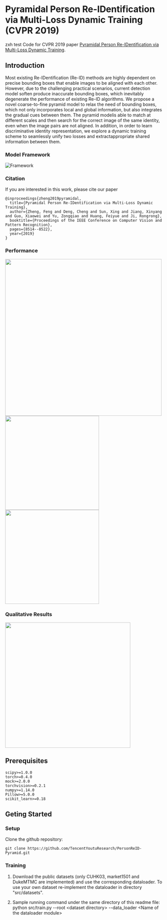 # Pyramidal Person Re-IDentification via Multi-Loss Dynamic Training (CVPR 2019)
zxh test
Code for CVPR 2019 paper [Pyramidal Person Re-IDentification via Multi-Loss Dynamic Training](http://openaccess.thecvf.com/content_CVPR_2019/papers/Zheng_Pyramidal_Person_Re-IDentification_via_Multi-Loss_Dynamic_Training_CVPR_2019_paper.pdf). 

## Introduction
Most existing Re-IDentification (Re-ID) methods are highly dependent on precise bounding boxes that enable images to be aligned with each other. However, due to the challenging practical scenarios, current detection model soften produce inaccurate bounding boxes, which inevitably degenerate the performance of existing Re-ID algorithms. We propose a novel coarse-to-fine pyramid model to relax the need of bounding boxes, which not only incorporates local and global information, but also integrates the gradual cues between them. The pyramid modelis able to match at different scales and then search for the correct image of the same identity, even when the image pairs are not aligned. In addition, in order to learn discriminative identity representation, we explore a dynamic training scheme to seamlessly unify two losses and extractappropriate shared information between them. 

### Model Framework
![Framework](figures/framework.JPG)

### Citation
If you are interested in this work, please cite our paper
```
@inproceedings{zheng2019pyramidal,
  title={Pyramidal Person Re-IDentification via Multi-Loss Dynamic Training},
  author={Zheng, Feng and Deng, Cheng and Sun, Xing and Jiang, Xinyang and Guo, Xiaowei and Yu, Zongqiao and Huang, Feiyue and Ji, Rongrong},
  booktitle={Proceedings of the IEEE Conference on Computer Vision and Pattern Recognition},
  pages={8514--8522},
  year={2019}
}
```

### Performance
<img src="figures/performance0.JPG" height="500" />
<img src="figures/performance1.JPG" height="300" />
<img src="figures/performance2.JPG" height="300" />

### Qualitative Results
<img src="figures/demo.png" height="400" />

## Prerequisites
```
scipy>=1.0.0
torch>=0.4.0
mock>=2.0.0
torchvision>=0.2.1
numpy>=1.14.0
Pillow>=5.0.0
scikit_learn>=0.18
```

## Geting Started
### Setup
Clone the github repository:
```
git clone https://github.com/TencentYoutuResearch/PersonReID-Pyramid.git
```

### Training
1. Download the public datasets (only CUHK03, market1501 and DukeMTMC are implemented) and use the corresponding dataloader. To use your own dataset re-implement the dataloader in directory "src/datasets".

2. Sample running command under the same directory of this readme file:
    python src/train.py --root \<dataset directory\> --data_loader \<Name of the dataloader module\>



